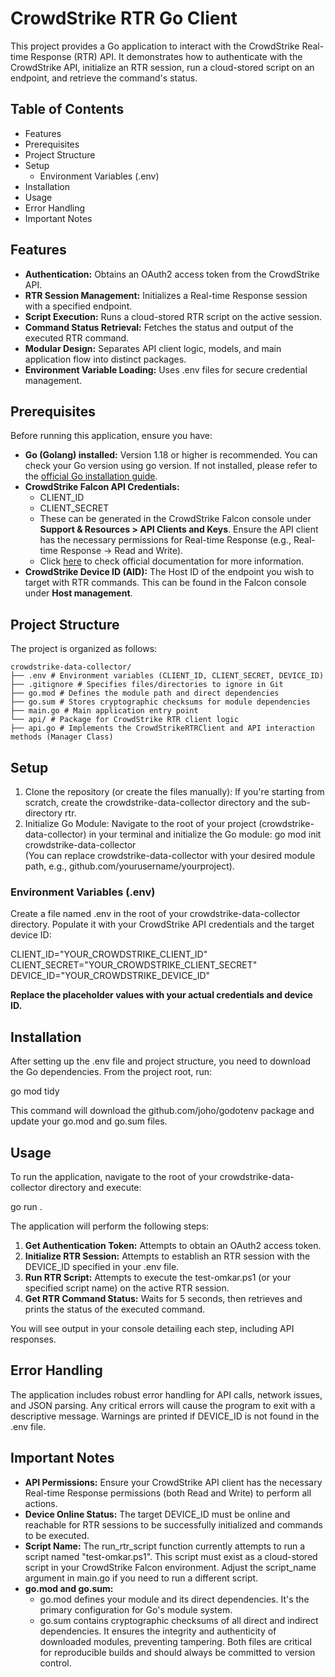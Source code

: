 # **CrowdStrike RTR Go Client**

This project provides a Go application to interact with the CrowdStrike Real-time Response (RTR) API. It demonstrates how to authenticate with the CrowdStrike API, initialize an RTR session, run a cloud-stored script on an endpoint, and retrieve the command's status.

## **Table of Contents**

- Features
- Prerequisites
- Project Structure
- Setup
  - Environment Variables (.env)
- Installation
- Usage
- Error Handling
- Important Notes

## **Features**

- **Authentication:** Obtains an OAuth2 access token from the CrowdStrike API.
- **RTR Session Management:** Initializes a Real-time Response session with a specified endpoint.
- **Script Execution:** Runs a cloud-stored RTR script on the active session.
- **Command Status Retrieval:** Fetches the status and output of the executed RTR command.
- **Modular Design:** Separates API client logic, models, and main application flow into distinct packages.
- **Environment Variable Loading:** Uses .env files for secure credential management.

## **Prerequisites**

Before running this application, ensure you have:

- **Go (Golang) installed:** Version 1.18 or higher is recommended. You can check your Go version using go version. If not installed, please refer to the [official Go installation guide](https://go.dev/doc/install).
- **CrowdStrike Falcon API Credentials:**
  - CLIENT_ID
  - CLIENT_SECRET
  - These can be generated in the CrowdStrike Falcon console under **Support & Resources > API Clients and Keys**. Ensure the API client has the necessary permissions for Real-time Response (e.g., Real-time Response -> Read and Write).
  - Click [here](https://falcon.crowdstrike.com/documentation/page/a2a7fc0e/crowdstrike-oauth2-based-apis) to check official documentation for more information.
- **CrowdStrike Device ID (AID):** The Host ID of the endpoint you wish to target with RTR commands. This can be found in the Falcon console under **Host management**.

## **Project Structure**

The project is organized as follows:

```
crowdstrike-data-collector/
├── .env # Environment variables (CLIENT_ID, CLIENT_SECRET, DEVICE_ID)
├── .gitignore # Specifies files/directories to ignore in Git
├── go.mod # Defines the module path and direct dependencies
├── go.sum # Stores cryptographic checksums for module dependencies
├── main.go # Main application entry point
└── api/ # Package for CrowdStrike RTR client logic
├── api.go # Implements the CrowdStrikeRTRClient and API interaction methods (Manager Class)
```

## **Setup**

1. Clone the repository (or create the files manually):
   If you're starting from scratch, create the crowdstrike-data-collector directory and the sub-directory rtr.
2. Initialize Go Module:
   Navigate to the root of your project (crowdstrike-data-collector) in your terminal and initialize the Go module:
   go mod init crowdstrike-data-collector
   <br/>(You can replace crowdstrike-data-collector with your desired module path, e.g., github.com/yourusername/yourproject).

### **Environment Variables (.env)**

Create a file named .env in the root of your crowdstrike-data-collector directory. Populate it with your CrowdStrike API credentials and the target device ID:

CLIENT_ID="YOUR_CROWDSTRIKE_CLIENT_ID"
CLIENT_SECRET="YOUR_CROWDSTRIKE_CLIENT_SECRET"
DEVICE_ID="YOUR_CROWDSTRIKE_DEVICE_ID"

**Replace the placeholder values with your actual credentials and device ID.**

## **Installation**

After setting up the .env file and project structure, you need to download the Go dependencies. From the project root, run:

go mod tidy

This command will download the github.com/joho/godotenv package and update your go.mod and go.sum files.

## **Usage**

To run the application, navigate to the root of your crowdstrike-data-collector directory and execute:

go run .

The application will perform the following steps:

1. **Get Authentication Token:** Attempts to obtain an OAuth2 access token.
2. **Initialize RTR Session:** Attempts to establish an RTR session with the DEVICE_ID specified in your .env file.
3. **Run RTR Script:** Attempts to execute the test-omkar.ps1 (or your specified script name) on the active RTR session.
4. **Get RTR Command Status:** Waits for 5 seconds, then retrieves and prints the status of the executed command.

You will see output in your console detailing each step, including API responses.

## **Error Handling**

The application includes robust error handling for API calls, network issues, and JSON parsing. Any critical errors will cause the program to exit with a descriptive message. Warnings are printed if DEVICE_ID is not found in the .env file.

## **Important Notes**

- **API Permissions:** Ensure your CrowdStrike API client has the necessary Real-time Response permissions (both Read and Write) to perform all actions.
- **Device Online Status:** The target DEVICE_ID must be online and reachable for RTR sessions to be successfully initialized and commands to be executed.
- **Script Name:** The run_rtr_script function currently attempts to run a script named "test-omkar.ps1". This script must exist as a cloud-stored script in your CrowdStrike Falcon environment. Adjust the script_name argument in main.go if you need to run a different script.
- **go.mod and go.sum:**
  - go.mod defines your module and its direct dependencies. It's the primary configuration for Go's module system.
  - go.sum contains cryptographic checksums of all direct and indirect dependencies. It ensures the integrity and authenticity of downloaded modules, preventing tampering. Both files are critical for reproducible builds and should always be committed to version control.

